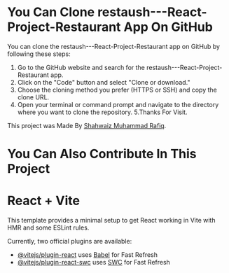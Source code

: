 


# You Can Clone restaush---React-Project-Restaurant App On GitHub

You can clone the restaush---React-Project-Restaurant app on GitHub by following these steps:
1.  Go to the GitHub website and search for the restaush---React-Project-Restaurant app.
2.  Click on the "Code" button and select "Clone or download."
3.  Choose the cloning method you prefer (HTTPS or SSH) and copy the clone URL.
4.  Open your terminal or command prompt and navigate to the directory where you want to clone the
repository.
5.Thanks For Visit.

This project was Made By [Shahwaiz Muhammad Rafiq](https://github.com/ShahwaizMuhammadRafiq).


# You Can Also Contribute In This Project 





# React + Vite

This template provides a minimal setup to get React working in Vite with HMR and some ESLint rules.

Currently, two official plugins are available:

- [@vitejs/plugin-react](https://github.com/vitejs/vite-plugin-react/blob/main/packages/plugin-react/README.md) uses [Babel](https://babeljs.io/) for Fast Refresh
- [@vitejs/plugin-react-swc](https://github.com/vitejs/vite-plugin-react-swc) uses [SWC](https://swc.rs/) for Fast Refresh
